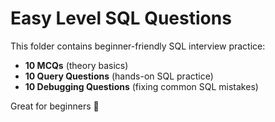 # Easy Level SQL Questions

This folder contains beginner-friendly SQL interview practice:
- **10 MCQs** (theory basics)
- **10 Query Questions** (hands-on SQL practice)
- **10 Debugging Questions** (fixing common SQL mistakes)

Great for beginners 🚀
